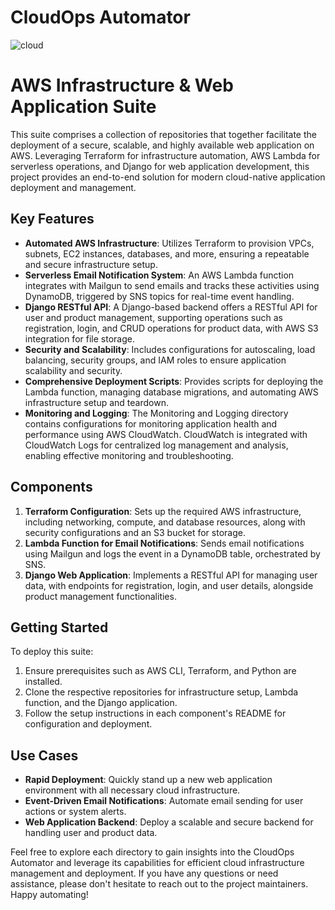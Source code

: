 # CloudOps Automator

![cloud](https://github.com/VbhvCloud/.github/assets/49318838/f7ac5382-e34d-4bfb-bebe-0e489b45cdeb)


# AWS Infrastructure & Web Application Suite

This suite comprises a collection of repositories that together facilitate the deployment of a secure, scalable, and highly available web application on AWS. Leveraging Terraform for infrastructure automation, AWS Lambda for serverless operations, and Django for web application development, this project provides an end-to-end solution for modern cloud-native application deployment and management.

## Key Features

- **Automated AWS Infrastructure**: Utilizes Terraform to provision VPCs, subnets, EC2 instances, databases, and more, ensuring a repeatable and secure infrastructure setup.
- **Serverless Email Notification System**: An AWS Lambda function integrates with Mailgun to send emails and tracks these activities using DynamoDB, triggered by SNS topics for real-time event handling.
- **Django RESTful API**: A Django-based backend offers a RESTful API for user and product management, supporting operations such as registration, login, and CRUD operations for product data, with AWS S3 integration for file storage.
- **Security and Scalability**: Includes configurations for autoscaling, load balancing, security groups, and IAM roles to ensure application scalability and security.
- **Comprehensive Deployment Scripts**: Provides scripts for deploying the Lambda function, managing database migrations, and automating AWS infrastructure setup and teardown.
- **Monitoring and Logging**: The Monitoring and Logging directory contains configurations for monitoring application health and performance using AWS CloudWatch. CloudWatch is integrated with CloudWatch Logs for centralized log management and analysis, enabling effective monitoring and troubleshooting.

## Components

1. **Terraform Configuration**: Sets up the required AWS infrastructure, including networking, compute, and database resources, along with security configurations and an S3 bucket for storage.
2. **Lambda Function for Email Notifications**: Sends email notifications using Mailgun and logs the event in a DynamoDB table, orchestrated by SNS.
3. **Django Web Application**: Implements a RESTful API for managing user data, with endpoints for registration, login, and user details, alongside product management functionalities.

## Getting Started

To deploy this suite:

1. Ensure prerequisites such as AWS CLI, Terraform, and Python are installed.
2. Clone the respective repositories for infrastructure setup, Lambda function, and the Django application.
3. Follow the setup instructions in each component's README for configuration and deployment.

## Use Cases

- **Rapid Deployment**: Quickly stand up a new web application environment with all necessary cloud infrastructure.
- **Event-Driven Email Notifications**: Automate email sending for user actions or system alerts.
- **Web Application Backend**: Deploy a scalable and secure backend for handling user and product data.


Feel free to explore each directory to gain insights into the CloudOps Automator and leverage its capabilities for efficient cloud infrastructure management and deployment. If you have any questions or need assistance, please don't hesitate to reach out to the project maintainers. Happy automating!

